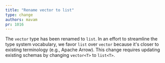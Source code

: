 ```yaml
---
title: "Rename vector to list"
type: change
authors: mavam
pr: 1016
---
```


The `vector` type has been renamed to `list`. In an effort to streamline the
type system vocabulary, we favor `list` over `vector` because it's closer to
existing terminology (e.g., Apache Arrow). This change requires updating
existing schemas by changing `vector<T>` to `list<T>`.
